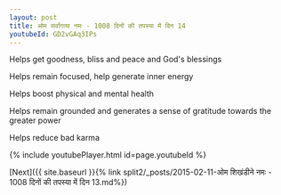 ```yaml
---
layout: post
title: ओम सर्वांगाया नमः - 1008 दिनों की तपस्या में दिन 14
youtubeId: GD2vGAq3IPs
---
```

 
 
Helps get goodness, bliss and peace and God's blessings
 
Helps remain focused, help generate inner energy 
 
Helps boost physical and mental health 
 
Helps remain grounded and generates a sense of gratitude towards the greater power 
 
Helps reduce bad karma
 
 
 
 


{% include youtubePlayer.html id=page.youtubeId %}
 
[Next]({{ site.baseurl }}{% link  split2/_posts/2015-02-11-ओम शिखंडीने नमः - 1008 दिनों की तपस्या में दिन 13.md%})
 
